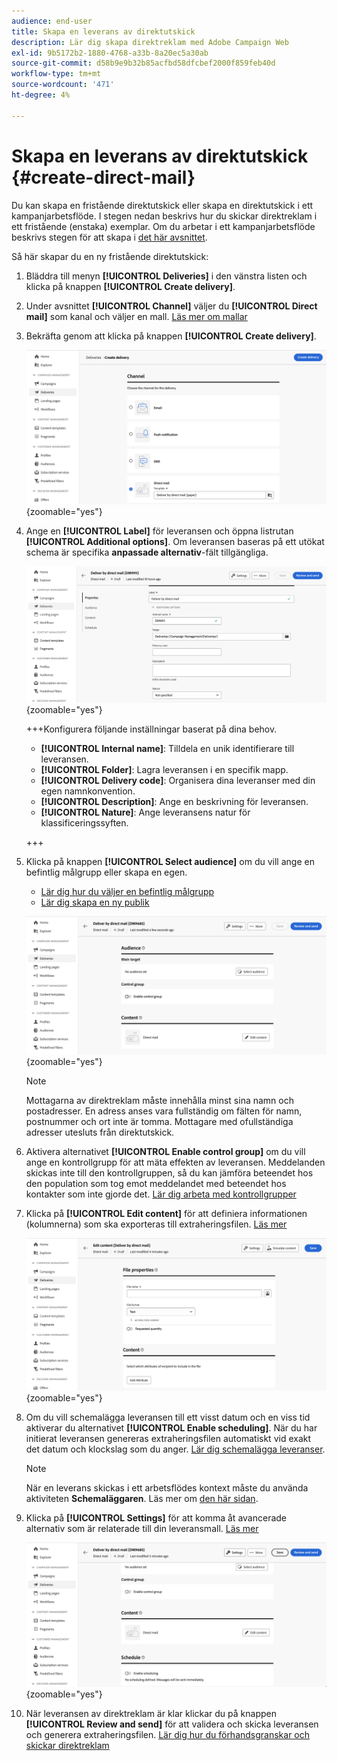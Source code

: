 ```yaml
---
audience: end-user
title: Skapa en leverans av direktutskick
description: Lär dig skapa direktreklam med Adobe Campaign Web
exl-id: 9b5172b2-1880-4768-a33b-8a20ec5a30ab
source-git-commit: d58b9e9b32b85acfbd58dfcbef2000f859feb40d
workflow-type: tm+mt
source-wordcount: '471'
ht-degree: 4%

---
```


# Skapa en leverans av direktutskick {#create-direct-mail}

Du kan skapa en fristående direktutskick eller skapa en direktutskick i ett kampanjarbetsflöde. I stegen nedan beskrivs hur du skickar direktreklam i ett fristående (enstaka) exemplar. Om du arbetar i ett kampanjarbetsflöde beskrivs stegen för att skapa i [det här avsnittet](../workflows/activities/channels.md#create-a-delivery-in-a-campaign-workflow).

Så här skapar du en ny fristående direktutskick:

1. Bläddra till menyn **[!UICONTROL Deliveries]** i den vänstra listen och klicka på knappen **[!UICONTROL Create delivery]**.

1. Under avsnittet **[!UICONTROL Channel]** väljer du **[!UICONTROL Direct mail]** som kanal och väljer en mall. [Läs mer om mallar](../msg/delivery-template.md)

1. Bekräfta genom att klicka på knappen **[!UICONTROL Create delivery]**.

   ![Skärmbild som visar hur en direktmeddelandeleverans skapas](assets/dm-create.png){zoomable="yes"}

1. Ange en **[!UICONTROL Label]** för leveransen och öppna listrutan **[!UICONTROL Additional options]**. Om leveransen baseras på ett utökat schema är specifika **anpassade alternativ**-fält tillgängliga.

   ![Skärmbild som visar egenskapskonfigurationen för direktmeddelandeleverans](assets/dm-properties.png){zoomable="yes"}

   +++Konfigurera följande inställningar baserat på dina behov.
   * **[!UICONTROL Internal name]**: Tilldela en unik identifierare till leveransen.
   * **[!UICONTROL Folder]**: Lagra leveransen i en specifik mapp.
   * **[!UICONTROL Delivery code]**: Organisera dina leveranser med din egen namnkonvention.
   * **[!UICONTROL Description]**: Ange en beskrivning för leveransen.
   * **[!UICONTROL Nature]**: Ange leveransens natur för klassificeringssyften.

   +++

1. Klicka på knappen **[!UICONTROL Select audience]** om du vill ange en befintlig målgrupp eller skapa en egen.

   * [Lär dig hur du väljer en befintlig målgrupp](../audience/add-audience.md)
   * [Lär dig skapa en ny publik](../audience/one-time-audience.md)

   ![Skärmbild som visar målgruppsval för direktutskick](assets/dm-audience.png){zoomable="yes"}

   >[!NOTE]
   >
   >Mottagarna av direktreklam måste innehålla minst sina namn och postadresser. En adress anses vara fullständig om fälten för namn, postnummer och ort inte är tomma. Mottagare med ofullständiga adresser utesluts från direktutskick.

1. Aktivera alternativet **[!UICONTROL Enable control group]** om du vill ange en kontrollgrupp för att mäta effekten av leveransen. Meddelanden skickas inte till den kontrollgruppen, så du kan jämföra beteendet hos den population som tog emot meddelandet med beteendet hos kontakter som inte gjorde det. [Lär dig arbeta med kontrollgrupper](../audience/control-group.md)

1. Klicka på **[!UICONTROL Edit content]** för att definiera informationen (kolumnerna) som ska exporteras till extraheringsfilen. [Läs mer](content-direct-mail.md)

   ![Skärmbild med redigering av innehåll för direktutskick](assets/dm-content.png){zoomable="yes"}

1. Om du vill schemalägga leveransen till ett visst datum och en viss tid aktiverar du alternativet **[!UICONTROL Enable scheduling]**. När du har initierat leveransen genereras extraheringsfilen automatiskt vid exakt det datum och klockslag som du anger. [Lär dig schemalägga leveranser](../msg/gs-deliveries.md#gs-schedule).

   >[!NOTE]
   >
   >När en leverans skickas i ett arbetsflödes kontext måste du använda aktiviteten **Schemaläggaren**. Läs mer om [den här sidan](../workflows/activities/scheduler.md).

1. Klicka på **[!UICONTROL Settings]** för att komma åt avancerade alternativ som är relaterade till din leveransmall. [Läs mer](../advanced-settings/delivery-settings.md)

   ![Skärmbild med avancerade inställningar för direktleverans](assets/dm-settings.png){zoomable="yes"}

1. När leveransen av direktreklam är klar klickar du på knappen **[!UICONTROL Review and send]** för att validera och skicka leveransen och generera extraheringsfilen. [Lär dig hur du förhandsgranskar och skickar direktreklam](send-direct-mail.md)